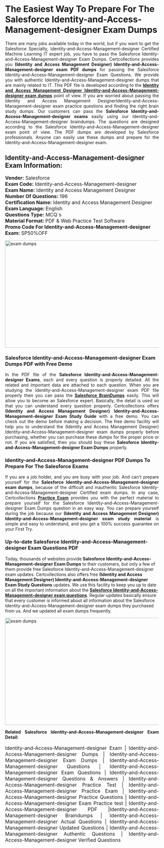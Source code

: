 <h1>The Easiest Way To Prepare For The Salesforce Identity-and-Access-Management-designer Exam Dumps</h1> <p style="text-align:justify">There are many jobs available today in the world, but if you want to get the Salesforce Specialty, Identity-and-Access-Management-designer Certified Machine Learning IT expert job, you have to pass the Salesforce Identity-and-Access-Management-designer Exam Dumps. Certcollections provides you <strong>(Identity and Access Management Designer) Identity-and-Access-Management-designer exam PDF dumps</strong> for passing the Salesforce Identity-and-Access-Management-designer Exam Questions. We provide you with authentic Identity-and-Access-Management-designer dumps that are mainly related to IT. This PDF file is developed according to the <a href="https://www.certsofficial.com/salesforce/identity-and-access-management-designer-questions"><strong>Identity and Access Management Designer Identity-and-Access-Management-designer exam dumps</strong></a> point of view. If you are worried about passing the Identity and Access Management DesignerIdentity-and-Access-Management-designer exam practice questions and finding the right brain study dumps. Our customers can pass the <strong>Salesforce Identity-and-Access-Management-designer exams </strong>easily using our Identity-and-Access-Management-designer braindumps. The questions are designed according to the Salesforce Identity-and-Access-Management-designer exam point of view. The PDF dumps are developed by Salesforce professionals. Anyone can easily use these dumps and prepare for the Identity-and-Access-Management-designer exam.</p> <h2><strong>Identity-and-Access-Management-designer Exam Information:</strong></h2> <p><span style="font-size:16px"><strong>Vender:</strong> Salesforce<br /> <strong>Exam Code:</strong> Identity-and-Access-Management-designer<br /> <strong>Exam Name:</strong> Identity and Access Management Designer<br /> <strong>Number Of Questions:</strong> 196<br /> <strong>Certification Name:</strong> Identity and Access Management Designer<br /> <strong>Exam Language: </strong>English<br /> <strong>Questions Type:</strong> MCQ`s<br /> <strong>Material Format: </strong>PDF & Web Practice Test Software<br /> <strong>Promo Code For Identity-and-Access-Management-designer Exam:</strong> SP50%OFF</span></p> <p><a href="https://www.certsofficial.com/salesforce/identity-and-access-management-designer-questions" rel="no-follow"><img alt="exam dumps" src="https://www.certcollections.com/uploads/content/certsofficial.jpg" style="height:350px; width:750px" /></a></p> <h3><strong>Salesforce Identity-and-Access-Management-designer Exam Dumps PDF with Free Demo</strong></h3> <p style="text-align:justify">In the PDF file of the <strong>Salesforce Identity-and-Access-Management-designer Exams</strong>, each and every question is properly detailed. All the related and important data are attached to each question. When you are studying the Identity-and-Access-Management-designer exam PDF file properly then you can pass the <a href="https://www.certsofficial.com/salesforce-dumps"><strong>Salesforce BrainDumps</strong></a> easily. This will allow you to become an Salesforce expert. Basically, the detail is used so that you can understand every question properly. Certcollections offers <strong>(Identity and Access Management Designer) Identity-and-Access-Management-designer Exam Study Guide</strong> with a free demo. You can check out the demo before making a decision. The free demo facility will help you to understand the (Identity and Access Management Designer) Identity-and-Access-Management-designer exam dumps properly before purchasing, whether you can purchase these dumps for the proper price or not. If you are satisfied, then you should buy these <strong>Salesforce Identity-and-Access-Management-designer Exam Dumps</strong> properly.</p> <h3><strong>Identity-and-Access-Management-designer PDF Dumps To Prepare For The Salesforce Exams</strong></h3> <p style="text-align:justify">If you are a job holder, and you are busy with your job. And can't prepare yourself for the <strong>Salesforce Identity-and-Access-Management-designer exam dumps</strong>, because of the difficult and inauthentic Salesforce Identity-and-Access-Management-designer Certified exam dumps. In any case, Certcollections <strong><a href="https://www.certsofficial.com/">Practice Exam</a></strong> provides you with the perfect material to prepare yourself for the Salesforce Identity-and-Access-Management-designer Exam Dumps question in an easy way. You can prepare yourself during the job because our <strong>(Identity and Access Management Designer) Identity-and-Access-Management-designer exam study material</strong> is simple and easy to understand, and you get a 100% success guarantee on your First Try.</p> <h3><strong>Up-to-date Salesforce Identity-and-Access-Management-designer Exam Questions PDF</strong></h3> <p>Today, thousands of websites provide <strong>Salesforce Identity-and-Access-Management-designer Exam Dumps</strong> to their customers, but only a few of them provide free Salesforce Identity-and-Access-Management-designer exam updates. Certcollections also offers free <strong>(Identity and Access Management Designer) Identity-and-Access-Management-designer Exam Study Questions</strong> updates. We use this facility to keep you up to date on all the important information about the <a href="https://www.certsofficial.com/salesforce/identity-and-access-management-designer-questions"><strong>Salesforce Identity-and-Access-Management-designer exam questions</strong></a>. Regular updates basically ensure that every customer is informed about all information about the Salesforce Identity-and-Access-Management-designer exam dumps they purchased from us. And we updated all exam dumps frequently.</p> <p><a href="https://www.certsofficial.com/salesforce/identity-and-access-management-designer-questions"><img alt="exam dumps " src="https://www.certcollections.com/uploads/content/certsofficial2.jpg" style="height:350px; width:750px" /></a></p> <p style="text-align:justify"><span style="font-size:14px"><strong>Related Salesforce Identity-and-Access-Management-designer Exam Detail:</strong></span><br /> <br /> <span style="font-size:16px">Identity-and-Access-Management-designer Exam | Identity-and-Access-Management-designer Dumps | Identity-and-Access-Management-designer Exam Dumps | Identity-and-Access-Management-designer Questions | Identity-and-Access-Management-designer Exam Questions | Identity-and-Access-Management-designer Questions & Answers | Identity-and-Access-Management-designer Practice Test | Identity-and-Access-Management-designer Practice Exam | Identity-and-Access-Management-designer Practice Questions | Identity-and-Access-Management-designer Exam Practice test | Identity-and-Access-Management-designer PDF |Identity-and-Access-Management-designer Braindumps | Identity-and-Access-Management-designer Actual Questions | Identity-and-Access-Management-designer Updated Questions | Identity-and-Access-Management-designer Authentic Questions | Identity-and-Access-Management-designer Verified Questions</span></p>
